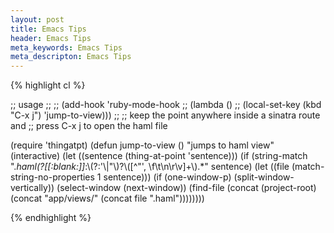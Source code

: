 ```yaml
---
layout: post
title: Emacs Tips
header: Emacs Tips
meta_keywords: Emacs Tips
meta_descripton: Emacs Tips
---
```


{% highlight cl %}

;; usage
;;
;; (add-hook 'ruby-mode-hook
;;          (lambda ()
;;	    (local-set-key (kbd "C-x j") 'jump-to-view)))
;;
;; keep the point anywhere inside a sinatra route and
;; press C-x j to open the haml file

(require 'thingatpt)
(defun jump-to-view ()
  "jumps to haml view"
  (interactive)
  (let ((sentence (thing-at-point 'sentence)))
    (if (string-match ".*haml(?[[:blank:]]*:\\(?:'\\|\"\\)?\\([^\"\', \f\t\n\r\v]+\\).*" sentence)
	(let ((file (match-string-no-properties 1 sentence)))
	  (if (one-window-p)
	      (split-window-vertically))
	  (select-window (next-window))
	  (find-file (concat (project-root) (concat "app/views/" (concat file ".haml"))))))))

{% endhighlight %}

